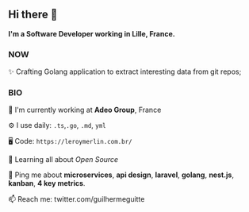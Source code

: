 ## Hi there 👋

**I'm a Software Developer working in Lille, France.**

### NOW
✨ Crafting Golang application to extract interesting data from git repos;

### BIO
🏢 I'm currently working at **Adeo Group**, France

⚙️ I use daily: `.ts`,`.go`, `.md`, `yml` 

🖥 Code: `https://leroymerlin.com.br/`

🌱 Learning all about *Open Source*

💬 Ping me about **microservices**, **api design**, **laravel**, **golang**, **nest.js**, **kanban**, **4 key metrics**.

📫 Reach me: twitter.com/guilhermeguitte

